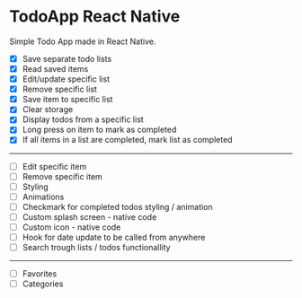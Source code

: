 # TodoApp React Native
Simple Todo App made in React Native.

- [x] Save separate todo lists
- [x] Read saved items
- [x] Edit/update specific list
- [x] Remove specific list
- [x] Save item to specific list
- [x] Clear storage
- [x] Display todos from a specific list
- [x] Long press on item to mark as completed
- [x] If all items in a list are completed, mark list as completed
-----------------------------------------
- [ ] Edit specific item
- [ ] Remove specific item
- [ ] Styling
- [ ] Animations
- [ ] Checkmark for completed todos styling / animation
- [ ] Custom splash screen - native code
- [ ] Custom icon - native code
- [ ] Hook for date update to be called from anywhere
- [ ] Search trough lists / todos functionallity

-----------------------------------------
- [ ] Favorites
- [ ] Categories
